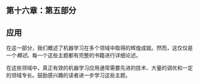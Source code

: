 ## 第十六章：**第五部分**

## **应用**

在这一部分，我们概述了机器学习在多个领域中取得的辉煌成就。然而，这仅仅是一个*概述*。每一个这些主题都有完整的书籍进行详细论述。

在这些领域中，真正有效的机器学习应用通常需要先进的技术、大量的调优和一定的领域专长。鼓励感兴趣的读者进一步学习这些主题。
